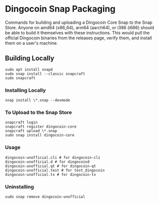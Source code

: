 # Dingocoin Snap Packaging

Commands for building and uploading a Dingocoin Core Snap to the Snap Store. Anyone on amd64 (x86_64), arm64 (aarch64), or i386 (i686) should be able to build it themselves with these instructions. This would pull the official Dingocoin binaries from the releases page, verify them, and install them on a user's machine.

## Building Locally
```
sudo apt install snapd
sudo snap install --classic snapcraft
sudo snapcraft
```

### Installing Locally
```
snap install \*.snap --devmode
```

### To Upload to the Snap Store
```
snapcraft login
snapcraft register dingocoin-core
snapcraft upload \*.snap
sudo snap install dingocoin-core
```

### Usage
```
dingocoin-unofficial.cli # for dingocoin-cli
dingocoin-unofficial.d # for dingocoind
dingocoin-unofficial.qt # for dingocoin-qt
dingocoin-unofficial.test # for test_dingocoin
dingocoin-unofficial.tx # for dingocoin-tx
```

### Uninstalling
```
sudo snap remove dingocoin-unofficial
```